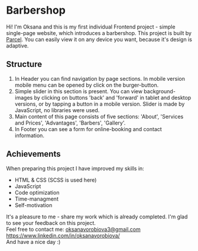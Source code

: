 # Barbershop

Hi! I'm Oksana and this is my first individual Frontend project - simple single-page website, which introduces a barbershop. 
This project is built by <a href="https://parceljs.org/" target="_blank">Parcel</a>. You can easily view it on any device you want, because it's design is adaptive.

## Structure

1. In Header you can find navigation by page sections. 
   In mobile version mobile menu can be opened by click on the burger-button.   
2. Simple slider in this section is present. You can view background-images by clicking on buttons 'back' and 'forward' in tablet and desktop versions, 
   or by tapping a button in a mobile version. Slider is made by JavaScript, no libraries were used.
3. Main content of this page consists of five sections: 'About', 'Services and Prices', 'Advantages', 'Barbers', 'Gallery'.
4. In Footer you can see a form for online-booking and contact information.

## Achievements

When preparing this project I have improved my skills in:
- HTML & CSS (SCSS is used here)
- JavaScript
- Code optimization
- Time-managment
- Self-motivation

It's a pleasure to me - share my work which is already completed. I'm glad to see your feedback on this project. <br>
Feel free to contact me: oksanavorobiova3@gmail.com <br>
                         https://www.linkedin.com/in/oksanavorobiova/ <br>
And have a nice day :)
